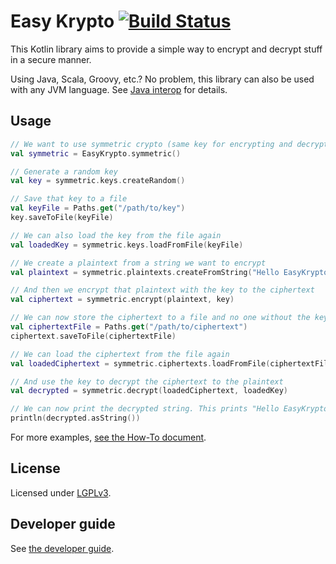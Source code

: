 # Easy Krypto [![Build Status](https://travis-ci.org/phxql/easy-krypto.svg?branch=master)](https://travis-ci.org/phxql/easy-krypto)

This Kotlin library aims to provide a simple way to encrypt and decrypt stuff in a secure manner.

Using Java, Scala, Groovy, etc.? No problem, this library can also be used with any JVM language. See [Java interop](doc/java-interop.md) for details.

## Usage

```kotlin
// We want to use symmetric crypto (same key for encrypting and decrypting)
val symmetric = EasyKrypto.symmetric()

// Generate a random key
val key = symmetric.keys.createRandom()

// Save that key to a file
val keyFile = Paths.get("/path/to/key")
key.saveToFile(keyFile)

// We can also load the key from the file again
val loadedKey = symmetric.keys.loadFromFile(keyFile)

// We create a plaintext from a string we want to encrypt
val plaintext = symmetric.plaintexts.createFromString("Hello EasyKrypto")

// And then we encrypt that plaintext with the key to the ciphertext
val ciphertext = symmetric.encrypt(plaintext, key)

// We can now store the ciphertext to a file and no one without the key can read it
val ciphertextFile = Paths.get("/path/to/ciphertext")
ciphertext.saveToFile(ciphertextFile)

// We can load the ciphertext from the file again
val loadedCiphertext = symmetric.ciphertexts.loadFromFile(ciphertextFile)

// And use the key to decrypt the ciphertext to the plaintext
val decrypted = symmetric.decrypt(loadedCiphertext, loadedKey)

// We can now print the decrypted string. This prints "Hello EasyKrypto"
println(decrypted.asString())
```

For more examples, [see the How-To document](doc/howto.md).

## License

Licensed under [LGPLv3](https://www.gnu.org/licenses/lgpl-3.0.en.html).

## Developer guide

See [the developer guide](doc/development.md).